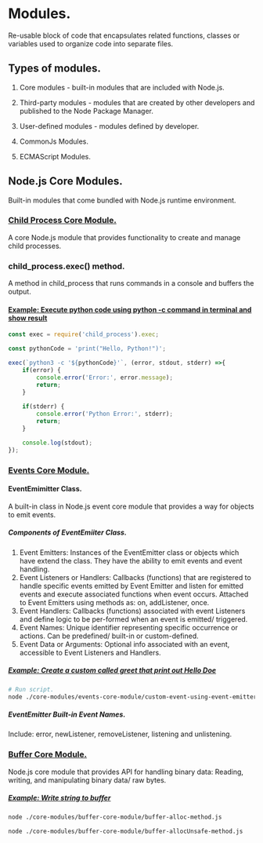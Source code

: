 # Modules.
Re-usable block of code that encapsulates related functions, classes or variables used to organize code into separate files.

## Types of modules.
1. Core modules - built-in modules that are included with Node.js.
2. Third-party modules - modules that are created by other developers and published to the Node Package Manager.
3. User-defined modules - modules defined by developer.


1. CommonJs Modules.
2. ECMAScript Modules.

## Node.js Core Modules.
Built-in modules that come bundled with Node.js runtime environment.

### [Child Process Core Module.](./core-modules/child-process-core-module/)
A core Node.js module that provides functionality to create and manage child processes.

### child_process.exec() method.
A method in child_process that runs commands in a console and buffers the output.

#### [Example: Execute python code using python -c command in terminal and show result](./core-modules/child-process-core-module/child-process-exec-method.js)
```javascript
const exec = require('child_process').exec;

const pythonCode = 'print("Hello, Python!")';

exec(`python3 -c '${pythonCode}'`, (error, stdout, stderr) =>{
	if(error) {
		console.error('Error:', error.message);
		return;
	}
	
	if(stderr) {
		console.error('Python Error:', stderr);
		return;
	} 

	console.log(stdout);
});
```

### [Events Core Module.](./core-modules/events-core-module/)

#### EventEmimitter Class.
A built-in class in Node.js event core module that provides a way for objects to emit events.

##### Components of EventEmiiter Class.
1. Event Emitters: Instances of the EventEmitter class or objects which have extend the class. They have the ability to emit events and event handling.
2. Event Listeners or Handlers: Callbacks (functions) that are registered to handle specific events emitted by Event Emitter and listen for emitted events and execute associated functions when event occurs. Attached to Event Emitters using methods as: on, addListener, once.
3. Event Handlers: Callbacks (functions) associated with event Listeners and define logic to be per-formed when an event is emitted/ triggered.
4. Event Names: Unique identifier representing specific occurrence or actions. Can be predefined/ built-in or custom-defined.
5. Event Data or Arguments: Optional info associated with an event, accessible to Event Listeners and Handlers.

##### [Example: Create a custom called greet that print out Hello Doe](./core-modules/events-core-module/custom-event-using-event-emitter-class.js)
```bash
# Run script.
node ./core-modules/events-core-module/custom-event-using-event-emitter-class.js
```

##### EventEmitter Built-in Event Names.
Include: error, newListener, removeListener, listening and unlistening.

### [Buffer Core Module.](./core-modules/buffer-core-module/)
Node.js core module that provides API for handling binary data: Reading, writing, and manipulating binary data/ raw bytes.

##### [Example: Write string to buffer](./core-modules/buffer-core-module/buffer-write-method.js)
```bash
node ./core-modules/buffer-core-module/buffer-alloc-method.js

node ./core-modules/buffer-core-module/buffer-allocUnsafe-method.js
```



